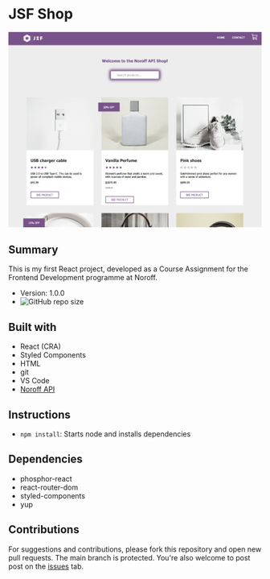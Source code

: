 # JSF Shop

![Homepage screenshot](./src/assets/screenshot.png)

## Summary

This is my first React project, developed as a Course Assignment for the Frontend Development programme at Noroff.

- Version: 1.0.0
- ![GitHub repo size](https://img.shields.io/github/repo-size/NehGuk/social-media-client-hk?style=plastic)

## Built with

- React (CRA)
- Styled Components
- HTML
- git
- VS Code
- [Noroff API](https://docs.noroff.dev/)

## Instructions

- `npm install`: Starts node and installs dependencies

## Dependencies

- phosphor-react
- react-router-dom
- styled-components
- yup

## Contributions

For suggestions and contributions, please fork this repository and open new pull requests. The main branch is protected. You're also welcome to post post on the [issues](https://github.com/NehGuk/noroff-shop/issues) tab.
